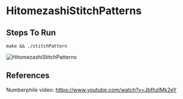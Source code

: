 # HitomezashiStitchPatterns

## Steps To Run
```
make && ./stitchPattern 
```
![HitomezashiStitchPatterns](https://raw.githubusercontent.com/turrentrock/Simulations/main/HitomezashiStitchPatterns/res/Patterns.gif)

## References

Numberphile video: https://www.youtube.com/watch?v=JbfhzlMk2eY <br>